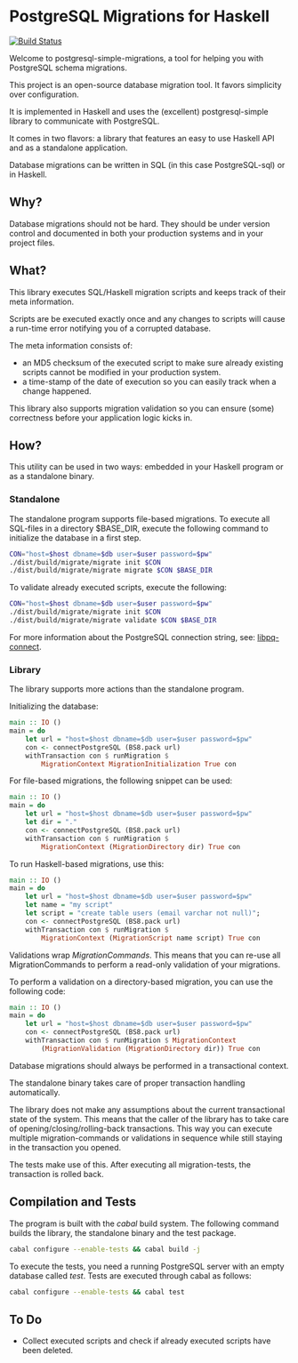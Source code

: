 # PostgreSQL Migrations for Haskell

[![Build Status](https://api.travis-ci.org/ameingast/postgresql-simple-migration.png)](https://travis-ci.org/ameingast/postgresql-simple-migration)

Welcome to postgresql-simple-migrations, a tool for helping you with
PostgreSQL schema migrations.

This project is an open-source database migration tool. It favors simplicity
over configuration.

It is implemented in Haskell and uses the (excellent) postgresql-simple
library to communicate with PostgreSQL.

It comes in two flavors: a library that features an easy to use Haskell
API and as a standalone application.

Database migrations can be written in SQL (in this case PostgreSQL-sql)
or in Haskell.

## Why?
Database migrations should not be hard. They should be under version control
and documented in both your production systems and in your project files.

## What?
This library executes SQL/Haskell migration scripts and keeps track of their
meta information.

Scripts are be executed exactly once and any changes to scripts will cause
a run-time error notifying you of a corrupted database.

The meta information consists of:
* an MD5 checksum of the executed script to make sure already existing
  scripts cannot be modified in your production system.
* a time-stamp of the date of execution so you can easily track when a change
  happened.

This library also supports migration validation so you can ensure (some)
correctness before your application logic kicks in.

## How?
This utility can be used in two ways: embedded in your Haskell program or as
a standalone binary.

### Standalone
The standalone program supports file-based migrations. To execute all SQL-files
in a directory $BASE\_DIR, execute the following command to initialize the database
in a first step.

```bash
CON="host=$host dbname=$db user=$user password=$pw"
./dist/build/migrate/migrate init $CON
./dist/build/migrate/migrate migrate $CON $BASE_DIR
```

To validate already executed scripts, execute the following:
```bash
CON="host=$host dbname=$db user=$user password=$pw"
./dist/build/migrate/migrate init $CON
./dist/build/migrate/migrate validate $CON $BASE_DIR
```

For more information about the PostgreSQL connection string, see:
[libpq-connect](http://www.postgresql.org/docs/9.3/static/libpq-connect.html).

### Library
The library supports more actions than the standalone program.

Initializing the database:

```haskell
main :: IO ()
main = do
    let url = "host=$host dbname=$db user=$user password=$pw"
    con <- connectPostgreSQL (BS8.pack url)
    withTransaction con $ runMigration $ 
        MigrationContext MigrationInitialization True con
```

For file-based migrations, the following snippet can be used:

```haskell
main :: IO ()
main = do
    let url = "host=$host dbname=$db user=$user password=$pw"
    let dir = "."
    con <- connectPostgreSQL (BS8.pack url)
    withTransaction con $ runMigration $ 
        MigrationContext (MigrationDirectory dir) True con
```

To run Haskell-based migrations, use this:

```haskell
main :: IO ()
main = do
    let url = "host=$host dbname=$db user=$user password=$pw"
    let name = "my script"
    let script = "create table users (email varchar not null)";
    con <- connectPostgreSQL (BS8.pack url)
    withTransaction con $ runMigration $ 
        MigrationContext (MigrationScript name script) True con
```

Validations wrap _MigrationCommands_. This means that you can re-use all
MigrationCommands to perform a read-only validation of your migrations.

To perform a validation on a directory-based migration, you can use the
following code:

```haskell
main :: IO ()
main = do
    let url = "host=$host dbname=$db user=$user password=$pw"
    con <- connectPostgreSQL (BS8.pack url)
    withTransaction con $ runMigration $ MigrationContext 
        (MigrationValidation (MigrationDirectory dir)) True con
```

Database migrations should always be performed in a transactional context. 

The standalone binary takes care of proper transaction handling automatically.

The library does not make any assumptions about the current transactional state
of the system. This means that the caller of the library has to take care of
opening/closing/rolling-back transactions. This way you can execute multiple 
migration-commands or validations in sequence while still staying in the 
transaction you opened.

The tests make use of this. After executing all migration-tests, the 
transaction is rolled back.

## Compilation and Tests
The program is built with the _cabal_ build system. The following command
builds the library, the standalone binary and the test package.

```bash
cabal configure --enable-tests && cabal build -j
```

To execute the tests, you need a running PostgreSQL server with an empty
database called _test_. Tests are executed through cabal as follows:

```bash
cabal configure --enable-tests && cabal test
```

## To Do
* Collect executed scripts and check if already executed scripts have been
  deleted.
